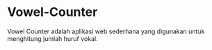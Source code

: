 # Vowel-Counter
Vowel Counter adalah aplikasi web sederhana yang digunakan untuk menghitung jumlah huruf vokal.
